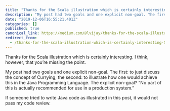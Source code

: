 ```yaml
---
title: "Thanks for the Scala illustration which is certainly interesting."
description: "My post had two goals and one explicit non-goal. The first: to just discuss the concept of Currying; the second: to illustrate how one…"
date: "2019-12-06T16:55:21.401Z"
categories: []
published: true
canonical_link: https://medium.com/@lvijay/thanks-for-the-scala-illustration-which-is-certainly-interesting-56a2caf7f5e4
redirect_from:
  - /thanks-for-the-scala-illustration-which-is-certainly-interesting-56a2caf7f5e4
---
```


Thanks for the Scala illustration which is certainly interesting. I think, however, that you’re missing the point.

My post had two goals and one explicit non-goal. The first: to just discuss the concept of Currying; the second: to illustrate how one would achieve this in the Java Programming Language. The explicit non-goal? “No part of this is actually recommended for use in a production system.”

If someone tried to write Java code as illustrated in this post, it would not pass my code review.
